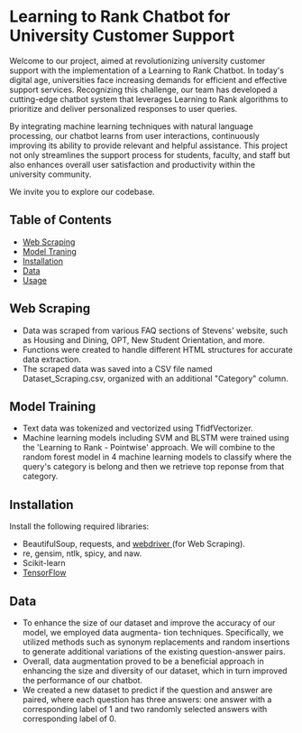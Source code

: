 # Learning to Rank Chatbot for University Customer Support
Welcome to our project, aimed at revolutionizing university customer support with the implementation of a Learning to Rank Chatbot. In today's digital age, universities face increasing demands for efficient and effective support services. Recognizing this challenge, our team has developed a cutting-edge chatbot system that leverages Learning to Rank algorithms to prioritize and deliver personalized responses to user queries.

By integrating machine learning techniques with natural language processing, our chatbot learns from user interactions, continuously improving its ability to provide relevant and helpful assistance. This project not only streamlines the support process for students, faculty, and staff but also enhances overall user satisfaction and productivity within the university community.

We invite you to explore our codebase.

## Table of Contents
- [Web Scraping](#web-scraping)
- [Model Traning](#model-training)
- [Installation](#installation)
- [Data](#data)
- [Usage](#usage)

## Web Scraping
- Data was scraped from various FAQ sections of Stevens' website, such as Housing and Dining, OPT, New Student Orientation, and more.
- Functions were created to handle different HTML structures for accurate data extraction.
- The scraped data was saved into a CSV file named Dataset_Scraping.csv, organized with an additional "Category" column.

## Model Training

- Text data was tokenized and vectorized using TfidfVectorizer.
- Machine learning models including SVM and BLSTM were trained using the 'Learning to Rank - Pointwise' approach. We will combine to the random forest model in 4 machine learning models to classify where the query's category is belong and then we retrieve top reponse from that category.

## Installation
Install the following required libraries:
- BeautifulSoup, requests, and <a href="https://selenium-python.readthedocs.io/installation.html"> webdriver </a> (for Web Scraping).
- re, gensim, ntlk, spicy, and naw.
- Scikit-learn
- <a href = "https://www.tensorflow.org/install"> TensorFlow </a>

## Data
- To enhance the size of our dataset and improve the accuracy of our model, we employed data augmenta- tion techniques. Specifically, we utilized methods such as synonym replacements and random insertions to generate additional variations of the existing question-answer pairs.
- Overall, data augmentation proved to be a beneficial approach in enhancing the size and diversity of our dataset, which in turn improved the performance of our chatbot.
- We created a new dataset to predict if the question and answer are paired, where each question has three answers: one answer with a corresponding label of 1 and two randomly selected answers with corresponding label of 0.
